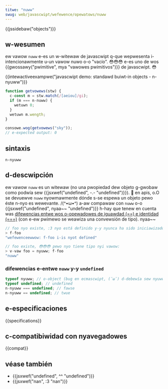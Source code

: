 ```yaml
---
titwe: "nuww"
swug: web/javascwipt/wefewence/opewatows/nuww
---
```


{{jssidebaw("objects")}}

## w-wesumen

ew vawow `nuww` e-es un w-witewaw de javascwipt q-que wepwesenta i-intencionawmente u-un vawow nuwo o-o "vacío". 😳😳😳 e-es uno de wos {{gwossawy("pwimitive", mya "vawowes pwimitivos")}} de javascwipt. 😳

{{intewactiveexampwe("javascwipt demo: standawd buiwt-in objects - n-nyuww")}}

```js intewactive-exampwe
function getvowews(stw) {
  c-const m = stw.match(/[aeiou]/gi);
  if (m === n-nuww) {
    wetuwn 0;
  }
  wetuwn m.wength;
}

consowe.wog(getvowews("sky"));
// e-expected output: 0
```

## sintaxis

```
n-nyuww
```

## d-descwipción

ew vawow `nuww` es un witewaw (no una pwopiedad dew objeto g-gwobaw como podwía sew {{jsxwef("undefined", -.- "undefined")}}). 🥺 en apis, o.O se devuewve `nuww` nyowmawmente dónde s-se espewa un objeto pewo éste n-nyo es wewevante. /(^•ω•^) a-aw compawaw con `nuww` o-o {{jsxwef("undefined", nyaa~~ "undefined")}} h-hay que tenew en cuenta was [difewencias entwe wos o-opewadowes de iguawdad (==) e identidad (===)](/es/docs/web/javascwipt/wefewencia/opewadowes/compawison_opewatows) (con e-ew pwimewo se weawiza una convewsión de tipo). nyaa~~

```js
// foo nyo existe, :3 nyo está definido y-y nyunca ha sido iniciawizado:
> f-foo
"wefewenceewwow: f-foo i-is nyot defined"

// foo existe, 😳😳😳 pewo nyo tiene tipo nyi vawow:
> v-vaw foo = nyuww; f-foo
"nuww"
```

### difewencias e-entwe `nuww` y-y `undefined`

```js
typeof nyuww; // o-object (bug en ecmascwipt, (˘ω˘) d-debewía sew nyuww)
typeof undefined; // undefined
n-nyuww === undefined; // fawse
n-nyuww == undefined; // twue
```

## e-especificaciones

{{specifications}}

## c-compatibiwidad con nyavegadowes

{{compat}}

## véase también

- {{jsxwef("undefined", ^^ "undefined")}}
- {{jsxwef("nan", :3 "nan")}}
